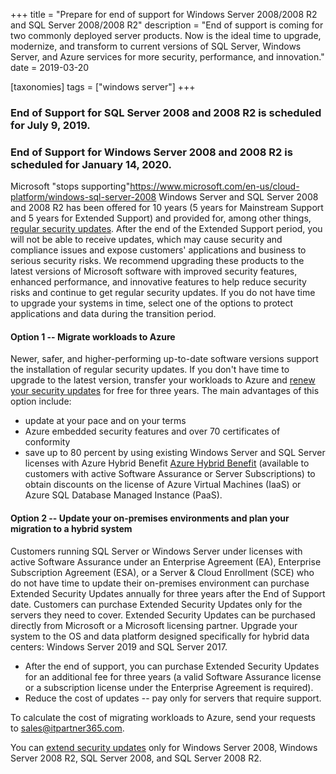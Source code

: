 +++
title = "Prepare for end of support for Windows Server 2008/2008 R2 and SQL Server 2008/2008 R2"
description = "End of support is coming for two commonly deployed server products. Now is the ideal time to upgrade, modernize, and transform to current versions of SQL Server, Windows Server, and Azure services for more security, performance, and innovation."
date = 2019-03-20

[taxonomies]
tags = ["windows server"]
+++

### End of Support for SQL Server 2008 and 2008 R2 is scheduled for July 9, 2019.

### End of Support for Windows Server 2008 and 2008 R2 is scheduled for January 14, 2020.

Microsoft "stops
supporting"https://www.microsoft.com/en-us/cloud-platform/windows-sql-server-2008
Windows Server and SQL Server 2008 and 2008 R2 has been
offered for 10 years (5 years for Mainstream Support and 5 years for
Extended Support) and provided for, among other things, [regular
security updates](https://portal.msrc.microsoft.com/en-us/). After the
end of the Extended Support period, you will not be able to receive
updates, which may cause security and compliance issues and expose
customers' applications and business to serious security risks. We
recommend upgrading these products to the latest versions of Microsoft
software with improved security features, enhanced performance, and
innovative features to help reduce security risks and continue to get
regular security updates. If you do not have time to upgrade your
systems in time, select one of the options to protect applications and
data during the transition period.

#### Option 1 -- Migrate workloads to Azure

Newer, safer, and higher-performing up-to-date software versions support
the installation of regular security updates. If you don't have time to
upgrade to the latest version, transfer your workloads to Azure and
[renew your security
updates](https://www.microsoft.com/en-sa/cloud-platform/extended-security-updates)
for free for three years. The main advantages of this option include:

-   update at your pace and on your terms
-   Azure embedded security features and over 70 certificates of
    conformity
-   save up to 80 percent by using existing Windows Server and
    SQL Server licenses with Azure Hybrid Benefit [Azure
    Hybrid
    Benefit](https://azure.microsoft.com/en-us/pricing/hybrid-benefit/)
    (available to customers with active Software Assurance or Server
    Subscriptions) to obtain discounts on the license of Azure Virtual
    Machines (IaaS) or Azure SQL Database Managed Instance
    (PaaS).

#### Option 2 -- Update your on-premises environments and plan your migration to a hybrid system

Customers running SQL Server or Windows Server under licenses
with active Software Assurance under an Enterprise Agreement (EA),
Enterprise Subscription Agreement (ESA), or a Server & Cloud
Enrollment (SCE) who do not have time to update their
on-premises environment can purchase Extended Security Updates annually
for three years after the End of Support date. Customers can purchase
Extended Security Updates only for the servers they need to cover.
Extended Security Updates can be purchased directly from Microsoft or a
Microsoft licensing partner. Upgrade your system to the OS and data
platform designed specifically for hybrid data centers: Windows Server
2019 and SQL Server 2017.

-   After the end of support, you can purchase Extended Security Updates
    for an additional fee for three years (a valid Software Assurance
    license or a subscription license under the Enterprise Agreement is
    required).
-   Reduce the cost of updates -- pay only for servers that require
    support.

To calculate the cost of migrating workloads to Azure, send your
requests to <sales@itpartner365.com>.

You can [extend security
updates](https://www.microsoft.com/en-sa/cloud-platform/extended-security-updates)
only for Windows Server 2008, Windows Server 2008 R2, SQL
Server 2008, and SQL Server 2008 R2.
